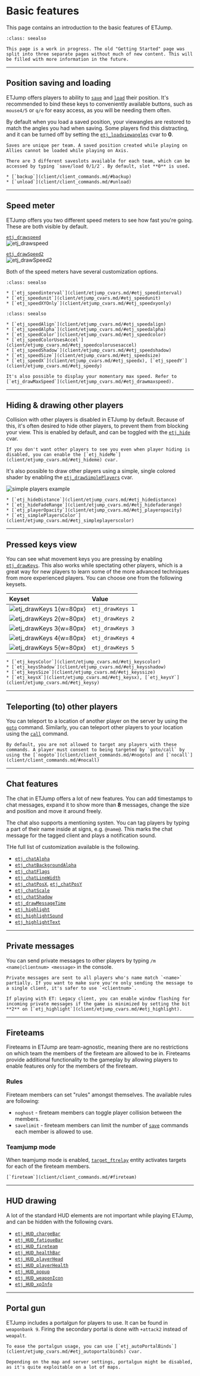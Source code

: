 # Basic features

This page contains an introduction to the basic features of ETJump.

```{admonition} Under construction
:class: seealso

This page is a work in progress. The old "Getting Started" page was split into three separate pages without much of new content. This will be filled with more information in the future.
```

---

## Position saving and loading
ETJump offers players to ability to [`save`](client/client_commands.md/#save) and [`load`](client/client_commands.md/#load) their position. It's recommended to bind these keys to conveniently available buttons, such as `mouse4/5` or `q/e` for easy access, as you will be needing them often.

By default when you load a saved position, your viewangles are restored to match the angles you had when saving. Some players find this distracting, and it can be turned off by setting the [`etj_loadviewangles`](client/etjump_cvars.md/#etj_loadviewangles) cvar to **0**.

```{tip}
Saves are unique per team. A saved position created while playing on Allies cannot be loaded while playing on Axis.
```

```{tip}
There are 3 different saveslots available for each team, which can be accessed by typing `save/load 0/1/2`. By default, slot **0** is used.
```

```{seealso}
* [`backup`](client/client_commands.md/#backup)
* [`unload`](client/client_commands.md/#unload)
```

---

## Speed meter
ETJump offers you two different speed meters to see how fast you're going. These are both visible by default.

[`etj_drawspeed`](client/etjump_cvars.md/#etj_drawspeed)  
![etj_drawspeed](img/etj_drawspeed.gif)

[`etj_drawSpeed2`](client/etjump_cvars.md/#etj_drawspeed2)  
![etj_drawSpeed2](img/etj_drawSpeed2.gif)

Both of the speed meters have several customization options.

```{admonition} etj_drawspeed
:class: seealso

* [`etj_speedinterval`](client/etjump_cvars.md/#etj_speedinterval)
* [`etj_speedunit`](client/etjump_cvars.md/#etj_speedunit)
* [`etj_speedXYOnly`](client/etjump_cvars.md/#etj_speedxyonly)
```

```{admonition} etj_drawSpeed2
:class: seealso

* [`etj_speedAlign`](client/etjump_cvars.md/#etj_speedalign)
* [`etj_speedAlpha`](client/etjump_cvars.md/#etj_speedalpha)
* [`etj_speedColor`](client/etjump_cvars.md/#etj_speedcolor)
* [`etj_speedColorUsesAccel`](client/etjump_cvars.md/#etj_speedcolorusesaccel)
* [`etj_speedShadow`](client/etjump_cvars.md/#etj_speedshadow)
* [`etj_speedSize`](client/etjump_cvars.md/#etj_speedsize)
* [`etj_speedX`](client/etjump_cvars.md/#etj_speedx), [`etj_speedY`](client/etjump_cvars.md/#etj_speedy)
```

```{tip}
It's also possible to display your momentary max speed. Refer to [`etj_drawMaxSpeed`](client/etjump_cvars.md/#etj_drawmaxspeed).
```

---

## Hiding & drawing other players
Collision with other players is disabled in ETJump by default. Because of this, it's often desired to hide other players, to prevent them from blocking your view. This is enabled by default, and can be toggled with the [`etj_hide`](client/etjump_cvars.md/#etj_hide) cvar.

```{tip}
If you don't want other players to see you even when player hiding is disabled, you can enable the [`etj_hideMe`](client/etjump_cvars.md/#etj_hideme) cvar.
```

It's also possible to draw other players using a simple, single colored shader by enabling the [`etj_drawSimplePlayers`](client/etjump_cvars.md/#etj_drawsimpleplayers) cvar.

![simple players example](img/simple_players_example.png)

```{seealso}
* [`etj_hideDistance`](client/etjump_cvars.md/#etj_hidedistance)
* [`etj_hideFadeRange`](client/etjump_cvars.md/#etj_hidefaderange)
* [`etj_playerOpacity`](client/etjump_cvars.md/#etj_playeropacity)
* [`etj_simplePlayersColor`](client/etjump_cvars.md/#etj_simpleplayerscolor)
```

---

## Pressed keys view
You can see what movement keys you are pressing by enabling [`etj_drawKeys`](client/etjump_cvars.md/#etj_drawkeys). This also works while spectating other players, which is a great way for new players to learn some of the more advanced techniques from more experienced players. You can choose one from the following keysets.

Keyset                                              | Value
:---------------------------------------------------|:---------------
![`etj_drawKeys 1`](img/etj_drawKeys1.jpg){w=80px} | `etj_drawKeys 1`
![`etj_drawKeys 2`](img/etj_drawKeys2.jpg){w=80px} | `etj_drawKeys 2`
![`etj_drawKeys 3`](img/etj_drawKeys3.jpg){w=80px} | `etj_drawKeys 3`
![`etj_drawKeys 4`](img/etj_drawKeys4.jpg){w=80px} | `etj_drawKeys 4`
![`etj_drawKeys 5`](img/etj_drawKeys5.jpg){w=80px} | `etj_drawKeys 5`


```{seealso}
* [`etj_keysColor`](client/etjump_cvars.md/#etj_keyscolor)
* [`etj_keysShadow`](client/etjump_cvars.md/#etj_keysshadow)
* [`etj_keysSize`](client/etjump_cvars.md/#etj_keyssize)
* [`etj_keysX`](client/etjump_cvars.md/#etj_keysx), [`etj_keysY`](client/etjump_cvars.md/#etj_keysy)
```

---

## Teleporting (to) other players
You can teleport to a location of another player on the server by using the [`goto`](client/client_commands.md/#goto) command. Similarly, you can teleport other players to your location using the [`call`](client/client_commands.md/#call-iwant) command.

```{note}
By default, you are not allowed to target any players with these commands. A player must consent to being targeted by `goto/call` by using the [`nogoto`](client/client_commands.md/#nogoto) and [`nocall`](client/client_commands.md/#nocall)
```

---

## Chat features
The chat in ETJump offers a lot of new features. You can add timestamps to chat messages, expand it to show more than **8** messages, change the size and position and move it around freely.

The chat also supports a mentioning systen. You can tag players by typing a part of their name inside at signs, e.g. `@name@`. This marks the chat message for the tagged client and plays a notification sound.

THe full list of customization available is the following.

* [`etj_chatAlpha`](client/etjump_cvars.md/#etj_chatalpha)
* [`etj_chatBackgroundAlpha`](client/etjump_cvars.md/#etj_chatbackgroundalpha)
* [`etj_chatFlags`](client/etjump_cvars.md/#etj_chatflags)
* [`etj_chatLineWidth`](client/etjump_cvars.md/#etj_chatlinewidth)
* [`etj_chatPosX`](client/etjump_cvars.md/#etj_chatposx), [`etj_chatPosY`](client/etjump_cvars.md/#etj_chatposy)
* [`etj_chatScale`](client/etjump_cvars.md/#etj_chatscale)
* [`etj_chatShadow`](client/etjump_cvars.md/#etj_chatshadow)
* [`etj_drawMessageTime`](client/etjump_cvars.md/#etj_drawmessagetime)
* [`etj_highlight`](client/etjump_cvars.md/#etj_highlight)
* [`etj_highlightSound`](client/etjump_cvars.md/#etj_highlightsound)
* [`etj_highlightText`](client/etjump_cvars.md/#etj_highlighttext)

---

## Private messages
You can send private messages to other players by typing `/m <name|clientnum> <message>` in the console.

```{note}
Private messages are sent to all players who's name match `<name>` partially. If you want to make sure you're only sending the message to a single client, it's safer to use `<clientnum>`.

If playing with ET: Legacy client, you can enable window flashing for incoming private messages if the game is minimized by setting the bit **2** on [`etj_highlight`](client/etjump_cvars.md/#etj_highlight).
```

---

## Fireteams
Fireteams in ETJump are team-agnostic, meaning there are no restrictions on which team the members of the fireteam are allowed to be in. Fireteams provide additional functionality to the gameplay by allowing players to enable features only for the members of the fireteam.

### Rules

Fireteam members can set "rules" amongst themselves. The available rules are following:

* `noghost` - fireteam members can toggle player collision between the members.
* `savelimit` - fireteam members can limit the number of [`save`](client/client_commands.md/#save) commands each member is allowed to use.

### Teamjump mode

When teamjump mode is enabled, [`target_ftrelay`](mapping/mapping_entities.md/#target_ftrelay) entity activates targets for each of the fireteam members.

```{seealso}
[`fireteam`](client/client_commands.md/#fireteam)
```

---

## HUD drawing
A lot of the standard HUD elements are not important while playing ETJump, and can be hidden with the following cvars.

* [`etj_HUD_chargeBar`](client/etjump_cvars.md/#etj_hud_chargebar)
* [`etj_HUD_fatigueBar`](client/etjump_cvars.md/#etj_hud_fatiguebar)
* [`etj_HUD_fireteam`](client/etjump_cvars.md/#etj_hud_fireteam)
* [`etj_HUD_healthBar`](client/etjump_cvars.md/#etj_hud_healthbar)
* [`etj_HUD_playerHead`](client/etjump_cvars.md/#etj_hud_playerhead)
* [`etj_HUD_playerHealth`](client/etjump_cvars.md/#etj_hud_playerhealth)
* [`etj_HUD_popup`](client/etjump_cvars.md/#etj_hud_popup)
* [`etj_HUD_weaponIcon`](client/etjump_cvars.md#etj_hud_weaponicon)
* [`etj_HUD_xpInfo`](client/etjump_cvars.md/#etj_hud_xpinfo)

---

## Portal gun
ETJump includes a portalgun for players to use. It can be found in `weaponbank 9`. Firing the secondary portal is done with `+attack2` instead of `weapalt`.

```{tip}
To ease the portalgun usage, you can use [`etj_autoPortalBinds`](client/etjump_cvars.md/#etj_autoportalbinds) cvar.
```

```{note}
Depending on the map and server settings, portalgun might be disabled, as it's quite exploitable on a lot of maps.
```
